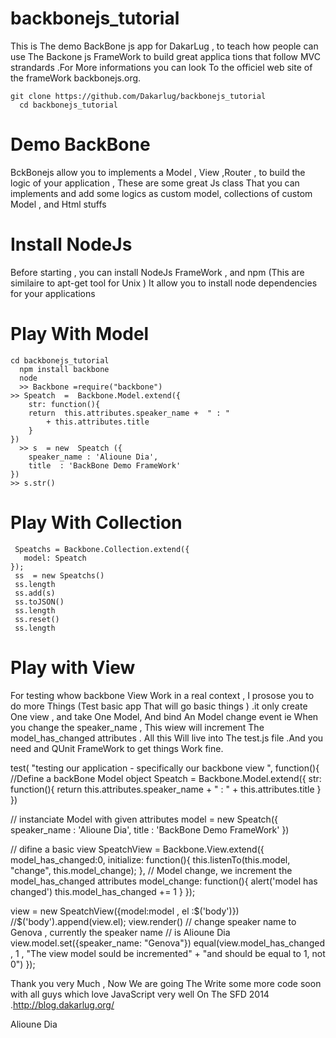backbonejs_tutorial
===================
This is The demo BackBone js app  for DakarLug , to teach how 
people can use The Backone js FrameWork to build great applica
tions that follow MVC strandards .For More informations you 
can look To the officiel web site of the frameWork 
backbonejs.org.


	git clone https://github.com/Dakarlug/backbonejs_tutorial
      cd backbonejs_tutorial
      

Demo BackBone 
=============

BckBonejs allow you to  implements a Model , View ,Router  , to 
build the logic of your application , These  are some  great Js
class That you can implements and add some logics as custom model,
collections of custom Model , and Html stuffs


Install NodeJs 
============
Before starting , you can install NodeJs FrameWork , and npm
(This are similaire to apt-get tool for Unix ) It allow you 
to install node dependencies for your applications

Play With Model
=========


	cd backbonejs_tutorial
      npm install backbone
      node
      >> Backbone =require("backbone") 
	>> Speatch  =  Backbone.Model.extend({
	    str: function(){
	   	return  this.attributes.speaker_name +  " : " 
			+ this.attributes.title
	    }
	})
      >> s  = new  Speatch ({
       	speaker_name : 'Alioune Dia',
       	title  : 'BackBone Demo FrameWork' 
	})
	>> s.str()



Play With Collection
================


     Speatchs = Backbone.Collection.extend({
 	   model: Speatch  
	});
     ss  = new Speatchs()
     ss.length
     ss.add(s)
     ss.toJSON()
     ss.length
     ss.reset()
     ss.length

Play with View
===============

For testing whow backbone View Work in a real context , I prosose you 
to do more Things (Test basic app That will go basic things ) .it 
only create One view , and take One Model, And bind An Model change 
event ie When you change the speaker_name , This wiew will increment
The model_has_changed attributes .  All this Will live into The 
test.js  file .And you need and QUnit FrameWork to get things 
Work fine.

test( "testing  our application - specifically our backbone view ", 
function(){
//Define a backBone Model object
Speatch  =  Backbone.Model.extend({
  str: function(){
    return  this.attributes.speaker_name +  " : " 
	     + this.attributes.title
  }
})

// instanciate Model with given attributes
model = new  Speatch({
  speaker_name : 'Alioune Dia',
  title  : 'BackBone Demo FrameWork' 
})
      
// difine a basic view
SpeatchView  = Backbone.View.extend({
  model_has_changed:0,
  initialize: function(){
   this.listenTo(this.model, "change", this.model_change);
  },
  // Model change, we increment the model_has_changed attributes
  model_change: function(){
    alert('model has changed')
    this.model_has_changed += 1 
  }
 });
 
 view = new SpeatchView({model:model , el :$('body')})
 //$('body').append(view.el);
 view.render()
 // change speaker name to Genova , currently the speaker name 
 // is Alioune Dia
 view.model.set({speaker_name: "Genova"})
 equal(view.model_has_changed , 1 , 
				"The view model sould be incremented"
			      + "and should be equal to 1, not 0")
});





Thank you very Much , Now We are going The Write some more 
code soon with all guys which love JavaScript very well 
On The SFD 2014  .http://blog.dakarlug.org/


Alioune Dia




    


      